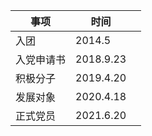 
| 事项       | 时间      |     |
| ---------- | --------- | --- |
| 入团       | 2014.5    |     |
| 入党申请书 | 2018.9.23 |     |
| 积极分子   | 2019.4.20 |     |
| 发展对象   | 2020.4.18 |     |
| 正式党员   | 2021.6.20 |     |

